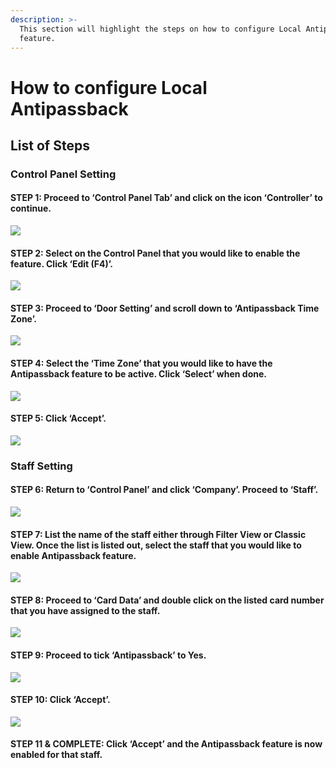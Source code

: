 ```yaml
---
description: >-
  This section will highlight the steps on how to configure Local Antipassback
  feature.
---
```


# How to configure Local Antipassback

## List of Steps

### Control Panel Setting

#### STEP 1: Proceed to ‘Control Panel Tab’ and click on the icon ‘Controller’ to continue.

![](../.gitbook/assets/untitled1a%20%287%29.png)



#### STEP 2: Select on the Control Panel that you would like to enable the feature. Click ‘Edit \(F4\)’.

![](../.gitbook/assets/untitled2%20%285%29.png)



#### STEP 3: Proceed to ‘Door Setting’ and scroll down to ‘Antipassback Time Zone’.

![](../.gitbook/assets/untitled3%20%283%29.png)



#### STEP 4: Select the ‘Time Zone’ that you would like to have the Antipassback feature to be active. Click ‘Select’ when done.

![](../.gitbook/assets/untitled4%20%284%29.png)



#### STEP 5: Click ‘Accept’.

![](../.gitbook/assets/untitled5%20%284%29.png)

### Staff Setting

#### STEP 6: Return to ‘Control Panel’ and click ‘Company’. Proceed to ‘Staff’.

![](../.gitbook/assets/untitled6%20%285%29.png)



#### STEP 7: List the name of the staff either through Filter View or Classic View. Once the list is listed out, select the staff that you would like to enable Antipassback feature.

![](../.gitbook/assets/untitled7%20%284%29.png)



#### STEP 8: Proceed to ‘Card Data’ and double click on the listed card number that you have assigned to the staff.

![](../.gitbook/assets/untitled8%20%282%29.png)



#### STEP 9: Proceed to tick ‘Antipassback’ to Yes.

![](../.gitbook/assets/untitled9%20%282%29.png)



#### STEP 10: Click ‘Accept’.

![](../.gitbook/assets/untitled11%20%281%29.png)

#### STEP 11 & COMPLETE: Click ‘Accept’ and the Antipassback feature is now enabled for that staff.




